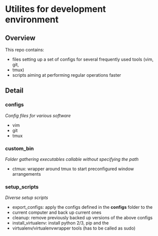 # Utilites for development environment

## Overview  

This repo contains:  

* files setting up a set of configs for several frequently used tools (vim, git,
* tmux)  
* scripts aiming at performing regular operations faster


## Detail
### **configs**
*Config files for various software*
* vim
* git
* tmux

### **custom_bin**
*Folder gathering executables callable without specifying the path*
* ctmux: wrapper around tmux to start preconfigured window arrangements

### **setup_scripts**
*Diverse setup scripts*
* export_configs: apply the configs defined in the **configs** folder to the
* current computer and back up current ones
* cleanup: remove previously backed up versions of the above configs
* install_virtualenv: install python 2/3, pip and the
* virtualenv/virtualenvwrapper tools (has to be called as sudo)

